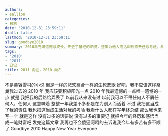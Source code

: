 ```yaml
---
authors:
- eallion
categories:
- 日志
date: '2010-12-31 23:59:11'
draft: false
lastmod: '2010-12-31 23:59:11'
slug: goodbye2010
summary: 2010年充满遗憾与成长，失去了曾经的洒脱，整年为他人而活却视作责任与考验。年终总结无需多言，将经历化为财富。告别诉苦，迎接新年。
tags:
- '2010'
- '2011'
- 日记
title: 2011 向左，2010 向右
---
```


不是慕容雪村的小说
但是一样的悲欢离合一样的生死悲歌
好吧，我不应该这样祭奠我过去的 2010 年
我应该要积极阳光一点
2010 年我最遗憾的一点唯一遗憾的一点
就是
我把我的后路给弄丢了
以前我从来没有过
以前我可以不甩任何人不屑任何人，任何人
这意味着
整整一年我差不多都是在为别人而活着
不过
我把这当成了我的责任
我也把这当成生活对我的考验
我看什么人都在写年终总结
那么我也来写一个
就是这样
没有过多的话要说
没有过多的事要记
就把今年的经历和感悟当成一笔财富吧
发完这篇文章
我再也不会傻逼呵呵的去诉说我今年有多苦有多不顺了
Goodbye 2010
Happy New Year Everyone